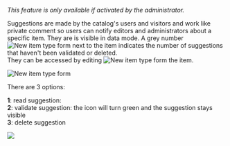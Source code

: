 *This feature is only available if activated by the administrator.*

Suggestions are made by the catalog's users and visitors and work like private comment so users can notify editors and administrators about a specific item. They are is visible in data mode. A grey number ![New item type form](assets/buttons/suggestions_btn.png) next to the item indicates the number of suggestions that haven't been validated or deleted.  
They can be accessed by editing ![New item type form](assets/buttons/edit_btn.png) the item.

![New item type form](assets/sug/data_suggestions.png)

There are 3 options:  

**1**: read suggestion:  
**2**: validate suggestion: the icon will turn green and the suggestion stays visible  
**3**: delete suggestion  

![](assets/sug/read_suggestion.png)